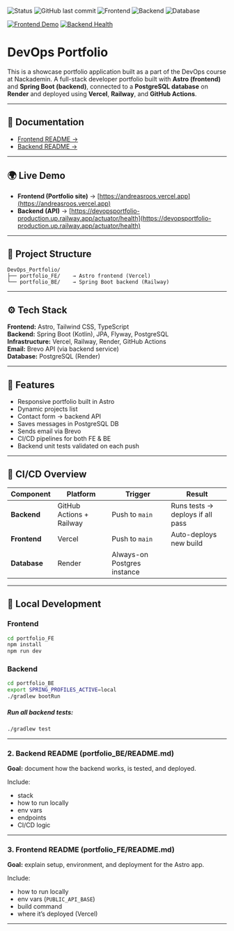 ![Status](https://img.shields.io/badge/Status-Active-success)
![GitHub last commit](https://img.shields.io/github/last-commit/Gaurgle/DevOps_Portfolio)
![Frontend](https://img.shields.io/badge/Frontend-Astro-FF5A03?logo=astro)
![Backend](https://img.shields.io/badge/Backend-Spring%20Boot-6DB33F?logo=springboot)
![Database](https://img.shields.io/badge/Database-PostgreSQL-4169E1?logo=postgresql)

[![Frontend Demo](https://img.shields.io/badge/Frontend-Demo-blue?logo=vercel)](https://andreasroos.vercel.app)
[![Backend Health](https://img.shields.io/badge/Backend-Health_Check-success?logo=springboot)](https://devopsportfolio-production.up.railway.app/actuator/health)

# DevOps Portfolio
This is a showcase portfolio application built as a part of the DevOps course at Nackademin.
A full-stack developer portfolio built with **Astro (frontend)** and **Spring Boot (backend)**, connected to a **PostgreSQL database** on **Render** and deployed using **Vercel**, **Railway**, and **GitHub Actions**.

---
## 📖 Documentation

- [Frontend README →](https://github.com/Gaurgle/DevOps_Portfolio/blob/main/portfolio_FE/README.md)
- [Backend README →](https://github.com/Gaurgle/DevOps_Portfolio/blob/main/portfolio_BE/README.md)

---

## 🌍 Live Demo
- **Frontend (Portfolio site)** → [https://andreasroos.vercel.app](https://andreasroos.vercel.app)
- **Backend (API)** → [https://devopsportfolio-production.up.railway.app/actuator/health](https://devopsportfolio-production.up.railway.app/actuator/health)

---

## 📁 Project Structure

```text
DevOps_Portfolio/
├── portfolio_FE/    → Astro frontend (Vercel)
└── portfolio_BE/    → Spring Boot backend (Railway)
```

---

## ⚙️ Tech Stack
**Frontend:** Astro, Tailwind CSS, TypeScript  
**Backend:** Spring Boot (Kotlin), JPA, Flyway, PostgreSQL  
**Infrastructure:** Vercel, Railway, Render, GitHub Actions  
**Email:** Brevo API (via backend service)  
**Database:** PostgreSQL (Render)  

---

## 🧩 Features
- Responsive portfolio built in Astro
- Dynamic projects list
- Contact form → backend API
- Saves messages in PostgreSQL DB
- Sends email via Brevo
- CI/CD pipelines for both FE & BE
- Backend unit tests validated on each push

---

## 🔄 CI/CD Overview
| Component | Platform | Trigger | Result |
|------------|-----------|----------|----------|
| **Backend** | GitHub Actions + Railway | Push to `main` | Runs tests → deploys if all pass |
| **Frontend** | Vercel | Push to `main` | Auto-deploys new build |
| **Database** | Render | Always-on Postgres instance |

---

## 🧪 Local Development
### Frontend
```bash
cd portfolio_FE
npm install
npm run dev
```

### Backend
```bash
cd portfolio_BE
export SPRING_PROFILES_ACTIVE=local
./gradlew bootRun
```

##### Run all backend tests:
```bash
./gradlew test
```


---

### **2. Backend README (portfolio_BE/README.md)**
**Goal:** document how the backend works, is tested, and deployed.

Include:
- stack
- how to run locally
- env vars
- endpoints
- CI/CD logic

---

### **3. Frontend README (portfolio_FE/README.md)**
**Goal:** explain setup, environment, and deployment for the Astro app.

Include:
- how to run locally
- env vars (`PUBLIC_API_BASE`)
- build command
- where it’s deployed (Vercel)

---
